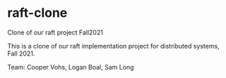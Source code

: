 # raft-clone
Clone of our raft project Fall2021

This is a clone of our raft implementation project for distributed systems, Fall 2021.

Team: Cooper Vohs, Logan Boal, Sam Long
